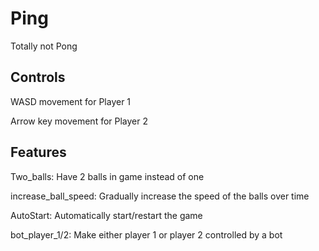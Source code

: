# Ping

Totally not Pong

## Controls

WASD movement for Player 1

Arrow key movement for Player 2

## Features

Two_balls: Have 2 balls in game instead of one

increase_ball_speed: Gradually increase the speed of the balls over time

AutoStart: Automatically start/restart the game

bot_player_1/2: Make either player 1 or player 2 controlled by a bot
